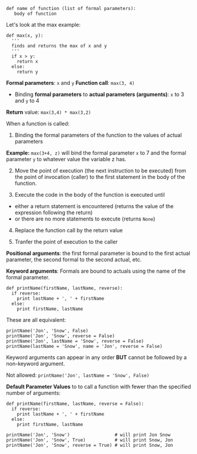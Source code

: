 ```
def name of function (list of formal parameters):
   body of function
```

Let's look at the max example:

```
def max(x, y):
  '''
  finds and returns the max of x and y
  '''
  if x > y:
    return x
  else:
    return y
```

**Formal parameters**: `x` and `y`
**Function call**: `max(3, 4)`
  * Binding **formal parameters** to **actual parameters (arguments)**: `x` to 3 and `y` to 4

**Return** value:
`max(3,4) * max(3,2)`

When a function is called:

1. Binding the formal parameters of the function to the values of actual parameters

  **Example:** `max(3+4, z)` will bind the formal parameter `x`
to 7 and the formal parameter `y` to whatever value the variable z has.

2. Move the point of execution (the next instruction to be executed) from the point of invocation (caller) to the first statement in the body of the function.

3. Execute the code in the body of the function is executed until 
* either a return statement is encountered 
(returns the value of the expression following the return)
* or there are no more statements to execute 
(returns `None`)

4. Replace the function call by the return value

5. Tranfer the point of execution to the caller


**Positional arguments**: the first formal parameter is bound to the first actual parameter, the second formal to the second actual, etc. 

**Keyword arguments**: Formals are bound to actuals using the name of the formal parameter.

```
def printName(firstName, lastName, reverse):
  if reverse:
    print lastName + ', ' + firstName
  else:
    print firstName, lastName
```

These are all equivalent:
```
printName('Jon', 'Snow', False)
printName('Jon', 'Snow', reverse = False)
printName('Jon', lastName = 'Snow', reverse = False)
printName(lastName = 'Snow', name = 'Jon', reverse = False)
```

Keyword arguments can appear in any order **BUT** cannot be followed by a non-keyword argument.

Not allowed:
`printName('Jon', lastName = 'Snow', False)`


**Default Parameter Values** to to call a function with fewer than the
specified number of arguments:

```
def printName(firstName, lastName, reverse = False):
  if reverse:
    print lastName + ', ' + firstName
  else:
    print firstName, lastName

printName('Jon', 'Snow')                 # will print Jon Snow
printName('Jon', 'Snow', True)           # will print Snow, Jon
printName('Jon', 'Snow', reverse = True) # will print Snow, Jon
```